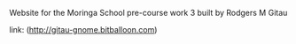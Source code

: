 Website for the Moringa School pre-course work 3 built by Rodgers M Gitau

link: (http://gitau-gnome.bitballoon.com)
